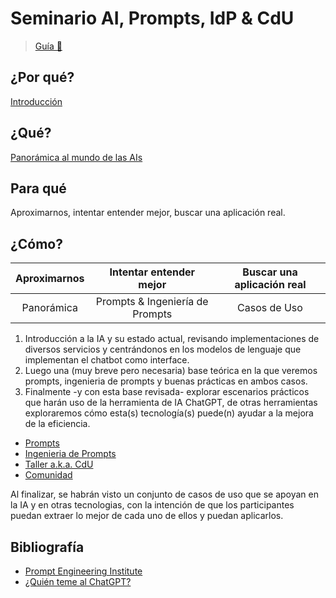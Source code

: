 # Seminario AI, Prompts, IdP & CdU

> [Guía 📅](https://docs.google.com/spreadsheets/d/1CMCHoDKnVWJjKiB7Cp6_UR6JxROY0A3XASgdRtyVELc/edit?usp=sharing)

## ¿Por qué?

[Introducción](documentos/intro.md)

## ¿Qué?

[Panorámica al mundo de las AIs](documentos/panorámica.md)

## Para qué

Aproximarnos, intentar entender mejor, buscar una aplicación real.
<!-- TODO: #1 Extender el para qué de las sesiones @mmasias -->

## ¿Cómo?
|Aproximarnos|Intentar entender mejor|Buscar una aplicación real|
|:-:|:-:|:-:|
|Panorámica|Prompts & Ingeniería de Prompts|Casos de Uso|

1. Introducción a la IA y su estado actual, revisando implementaciones de diversos servicios y centrándonos en los modelos de lenguaje que implementan el chatbot como interface.
1. Luego una (muy breve pero necesaria) base teórica en la que veremos prompts, ingenieria de prompts y buenas prácticas en ambos casos.
1. Finalmente -y con esta base revisada- explorar escenarios prácticos que harán uso de la herramienta de IA ChatGPT, de otras herramientas exploraremos cómo esta(s) tecnología(s) puede(n) ayudar a la mejora de la eficiencia. 

- [Prompts](prompts/README.md) 
- [Ingenieria de Prompts](ingenieriaDePrompts/README.md) 
- [Taller a.k.a. CdU](casosDeUso/)
- [Comunidad](comunidad.md)

Al finalizar, se habrán visto un conjunto de casos de uso que se apoyan en la IA y en otras tecnologias, con la intención de que los participantes puedan extraer lo mejor de cada uno de ellos y puedan aplicarlos.

## Bibliografía

- [Prompt Engineering Institute](https://www.promptengineering.org/learn/)
- [¿Quién teme al ChatGPT?](https://globernance.org/quien-teme-al-chatgpt/)
